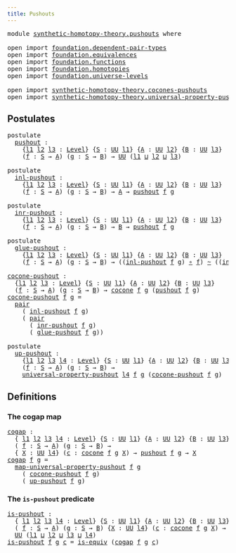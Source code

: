 ```yaml
---
title: Pushouts
---
```


<pre class="Agda"><a id="34" class="Keyword">module</a> <a id="41" href="synthetic-homotopy-theory.pushouts.html" class="Module">synthetic-homotopy-theory.pushouts</a> <a id="76" class="Keyword">where</a>

<a id="83" class="Keyword">open</a> <a id="88" class="Keyword">import</a> <a id="95" href="foundation.dependent-pair-types.html" class="Module">foundation.dependent-pair-types</a>
<a id="127" class="Keyword">open</a> <a id="132" class="Keyword">import</a> <a id="139" href="foundation.equivalences.html" class="Module">foundation.equivalences</a>
<a id="163" class="Keyword">open</a> <a id="168" class="Keyword">import</a> <a id="175" href="foundation.functions.html" class="Module">foundation.functions</a>
<a id="196" class="Keyword">open</a> <a id="201" class="Keyword">import</a> <a id="208" href="foundation.homotopies.html" class="Module">foundation.homotopies</a>
<a id="230" class="Keyword">open</a> <a id="235" class="Keyword">import</a> <a id="242" href="foundation.universe-levels.html" class="Module">foundation.universe-levels</a>

<a id="270" class="Keyword">open</a> <a id="275" class="Keyword">import</a> <a id="282" href="synthetic-homotopy-theory.cocones-pushouts.html" class="Module">synthetic-homotopy-theory.cocones-pushouts</a>
<a id="325" class="Keyword">open</a> <a id="330" class="Keyword">import</a> <a id="337" href="synthetic-homotopy-theory.universal-property-pushouts.html" class="Module">synthetic-homotopy-theory.universal-property-pushouts</a>
</pre>
## Postulates

<pre class="Agda"><a id="419" class="Keyword">postulate</a>
  <a id="pushout"></a><a id="431" href="synthetic-homotopy-theory.pushouts.html#431" class="Postulate">pushout</a> <a id="439" class="Symbol">:</a>
    <a id="445" class="Symbol">{</a><a id="446" href="synthetic-homotopy-theory.pushouts.html#446" class="Bound">l1</a> <a id="449" href="synthetic-homotopy-theory.pushouts.html#449" class="Bound">l2</a> <a id="452" href="synthetic-homotopy-theory.pushouts.html#452" class="Bound">l3</a> <a id="455" class="Symbol">:</a> <a id="457" href="Agda.Primitive.html#597" class="Postulate">Level</a><a id="462" class="Symbol">}</a> <a id="464" class="Symbol">{</a><a id="465" href="synthetic-homotopy-theory.pushouts.html#465" class="Bound">S</a> <a id="467" class="Symbol">:</a> <a id="469" href="foundation-core.universe-levels.html#235" class="Primitive">UU</a> <a id="472" href="synthetic-homotopy-theory.pushouts.html#446" class="Bound">l1</a><a id="474" class="Symbol">}</a> <a id="476" class="Symbol">{</a><a id="477" href="synthetic-homotopy-theory.pushouts.html#477" class="Bound">A</a> <a id="479" class="Symbol">:</a> <a id="481" href="foundation-core.universe-levels.html#235" class="Primitive">UU</a> <a id="484" href="synthetic-homotopy-theory.pushouts.html#449" class="Bound">l2</a><a id="486" class="Symbol">}</a> <a id="488" class="Symbol">{</a><a id="489" href="synthetic-homotopy-theory.pushouts.html#489" class="Bound">B</a> <a id="491" class="Symbol">:</a> <a id="493" href="foundation-core.universe-levels.html#235" class="Primitive">UU</a> <a id="496" href="synthetic-homotopy-theory.pushouts.html#452" class="Bound">l3</a><a id="498" class="Symbol">}</a>
    <a id="504" class="Symbol">(</a><a id="505" href="synthetic-homotopy-theory.pushouts.html#505" class="Bound">f</a> <a id="507" class="Symbol">:</a> <a id="509" href="synthetic-homotopy-theory.pushouts.html#465" class="Bound">S</a> <a id="511" class="Symbol">→</a> <a id="513" href="synthetic-homotopy-theory.pushouts.html#477" class="Bound">A</a><a id="514" class="Symbol">)</a> <a id="516" class="Symbol">(</a><a id="517" href="synthetic-homotopy-theory.pushouts.html#517" class="Bound">g</a> <a id="519" class="Symbol">:</a> <a id="521" href="synthetic-homotopy-theory.pushouts.html#465" class="Bound">S</a> <a id="523" class="Symbol">→</a> <a id="525" href="synthetic-homotopy-theory.pushouts.html#489" class="Bound">B</a><a id="526" class="Symbol">)</a> <a id="528" class="Symbol">→</a> <a id="530" href="foundation-core.universe-levels.html#235" class="Primitive">UU</a> <a id="533" class="Symbol">(</a><a id="534" href="synthetic-homotopy-theory.pushouts.html#446" class="Bound">l1</a> <a id="537" href="Agda.Primitive.html#810" class="Primitive Operator">⊔</a> <a id="539" href="synthetic-homotopy-theory.pushouts.html#449" class="Bound">l2</a> <a id="542" href="Agda.Primitive.html#810" class="Primitive Operator">⊔</a> <a id="544" href="synthetic-homotopy-theory.pushouts.html#452" class="Bound">l3</a><a id="546" class="Symbol">)</a>

<a id="549" class="Keyword">postulate</a>
  <a id="inl-pushout"></a><a id="561" href="synthetic-homotopy-theory.pushouts.html#561" class="Postulate">inl-pushout</a> <a id="573" class="Symbol">:</a>
    <a id="579" class="Symbol">{</a><a id="580" href="synthetic-homotopy-theory.pushouts.html#580" class="Bound">l1</a> <a id="583" href="synthetic-homotopy-theory.pushouts.html#583" class="Bound">l2</a> <a id="586" href="synthetic-homotopy-theory.pushouts.html#586" class="Bound">l3</a> <a id="589" class="Symbol">:</a> <a id="591" href="Agda.Primitive.html#597" class="Postulate">Level</a><a id="596" class="Symbol">}</a> <a id="598" class="Symbol">{</a><a id="599" href="synthetic-homotopy-theory.pushouts.html#599" class="Bound">S</a> <a id="601" class="Symbol">:</a> <a id="603" href="foundation-core.universe-levels.html#235" class="Primitive">UU</a> <a id="606" href="synthetic-homotopy-theory.pushouts.html#580" class="Bound">l1</a><a id="608" class="Symbol">}</a> <a id="610" class="Symbol">{</a><a id="611" href="synthetic-homotopy-theory.pushouts.html#611" class="Bound">A</a> <a id="613" class="Symbol">:</a> <a id="615" href="foundation-core.universe-levels.html#235" class="Primitive">UU</a> <a id="618" href="synthetic-homotopy-theory.pushouts.html#583" class="Bound">l2</a><a id="620" class="Symbol">}</a> <a id="622" class="Symbol">{</a><a id="623" href="synthetic-homotopy-theory.pushouts.html#623" class="Bound">B</a> <a id="625" class="Symbol">:</a> <a id="627" href="foundation-core.universe-levels.html#235" class="Primitive">UU</a> <a id="630" href="synthetic-homotopy-theory.pushouts.html#586" class="Bound">l3</a><a id="632" class="Symbol">}</a>
    <a id="638" class="Symbol">(</a><a id="639" href="synthetic-homotopy-theory.pushouts.html#639" class="Bound">f</a> <a id="641" class="Symbol">:</a> <a id="643" href="synthetic-homotopy-theory.pushouts.html#599" class="Bound">S</a> <a id="645" class="Symbol">→</a> <a id="647" href="synthetic-homotopy-theory.pushouts.html#611" class="Bound">A</a><a id="648" class="Symbol">)</a> <a id="650" class="Symbol">(</a><a id="651" href="synthetic-homotopy-theory.pushouts.html#651" class="Bound">g</a> <a id="653" class="Symbol">:</a> <a id="655" href="synthetic-homotopy-theory.pushouts.html#599" class="Bound">S</a> <a id="657" class="Symbol">→</a> <a id="659" href="synthetic-homotopy-theory.pushouts.html#623" class="Bound">B</a><a id="660" class="Symbol">)</a> <a id="662" class="Symbol">→</a> <a id="664" href="synthetic-homotopy-theory.pushouts.html#611" class="Bound">A</a> <a id="666" class="Symbol">→</a> <a id="668" href="synthetic-homotopy-theory.pushouts.html#431" class="Postulate">pushout</a> <a id="676" href="synthetic-homotopy-theory.pushouts.html#639" class="Bound">f</a> <a id="678" href="synthetic-homotopy-theory.pushouts.html#651" class="Bound">g</a>

<a id="681" class="Keyword">postulate</a>
  <a id="inr-pushout"></a><a id="693" href="synthetic-homotopy-theory.pushouts.html#693" class="Postulate">inr-pushout</a> <a id="705" class="Symbol">:</a>
    <a id="711" class="Symbol">{</a><a id="712" href="synthetic-homotopy-theory.pushouts.html#712" class="Bound">l1</a> <a id="715" href="synthetic-homotopy-theory.pushouts.html#715" class="Bound">l2</a> <a id="718" href="synthetic-homotopy-theory.pushouts.html#718" class="Bound">l3</a> <a id="721" class="Symbol">:</a> <a id="723" href="Agda.Primitive.html#597" class="Postulate">Level</a><a id="728" class="Symbol">}</a> <a id="730" class="Symbol">{</a><a id="731" href="synthetic-homotopy-theory.pushouts.html#731" class="Bound">S</a> <a id="733" class="Symbol">:</a> <a id="735" href="foundation-core.universe-levels.html#235" class="Primitive">UU</a> <a id="738" href="synthetic-homotopy-theory.pushouts.html#712" class="Bound">l1</a><a id="740" class="Symbol">}</a> <a id="742" class="Symbol">{</a><a id="743" href="synthetic-homotopy-theory.pushouts.html#743" class="Bound">A</a> <a id="745" class="Symbol">:</a> <a id="747" href="foundation-core.universe-levels.html#235" class="Primitive">UU</a> <a id="750" href="synthetic-homotopy-theory.pushouts.html#715" class="Bound">l2</a><a id="752" class="Symbol">}</a> <a id="754" class="Symbol">{</a><a id="755" href="synthetic-homotopy-theory.pushouts.html#755" class="Bound">B</a> <a id="757" class="Symbol">:</a> <a id="759" href="foundation-core.universe-levels.html#235" class="Primitive">UU</a> <a id="762" href="synthetic-homotopy-theory.pushouts.html#718" class="Bound">l3</a><a id="764" class="Symbol">}</a>
    <a id="770" class="Symbol">(</a><a id="771" href="synthetic-homotopy-theory.pushouts.html#771" class="Bound">f</a> <a id="773" class="Symbol">:</a> <a id="775" href="synthetic-homotopy-theory.pushouts.html#731" class="Bound">S</a> <a id="777" class="Symbol">→</a> <a id="779" href="synthetic-homotopy-theory.pushouts.html#743" class="Bound">A</a><a id="780" class="Symbol">)</a> <a id="782" class="Symbol">(</a><a id="783" href="synthetic-homotopy-theory.pushouts.html#783" class="Bound">g</a> <a id="785" class="Symbol">:</a> <a id="787" href="synthetic-homotopy-theory.pushouts.html#731" class="Bound">S</a> <a id="789" class="Symbol">→</a> <a id="791" href="synthetic-homotopy-theory.pushouts.html#755" class="Bound">B</a><a id="792" class="Symbol">)</a> <a id="794" class="Symbol">→</a> <a id="796" href="synthetic-homotopy-theory.pushouts.html#755" class="Bound">B</a> <a id="798" class="Symbol">→</a> <a id="800" href="synthetic-homotopy-theory.pushouts.html#431" class="Postulate">pushout</a> <a id="808" href="synthetic-homotopy-theory.pushouts.html#771" class="Bound">f</a> <a id="810" href="synthetic-homotopy-theory.pushouts.html#783" class="Bound">g</a>

<a id="813" class="Keyword">postulate</a>
  <a id="glue-pushout"></a><a id="825" href="synthetic-homotopy-theory.pushouts.html#825" class="Postulate">glue-pushout</a> <a id="838" class="Symbol">:</a>
    <a id="844" class="Symbol">{</a><a id="845" href="synthetic-homotopy-theory.pushouts.html#845" class="Bound">l1</a> <a id="848" href="synthetic-homotopy-theory.pushouts.html#848" class="Bound">l2</a> <a id="851" href="synthetic-homotopy-theory.pushouts.html#851" class="Bound">l3</a> <a id="854" class="Symbol">:</a> <a id="856" href="Agda.Primitive.html#597" class="Postulate">Level</a><a id="861" class="Symbol">}</a> <a id="863" class="Symbol">{</a><a id="864" href="synthetic-homotopy-theory.pushouts.html#864" class="Bound">S</a> <a id="866" class="Symbol">:</a> <a id="868" href="foundation-core.universe-levels.html#235" class="Primitive">UU</a> <a id="871" href="synthetic-homotopy-theory.pushouts.html#845" class="Bound">l1</a><a id="873" class="Symbol">}</a> <a id="875" class="Symbol">{</a><a id="876" href="synthetic-homotopy-theory.pushouts.html#876" class="Bound">A</a> <a id="878" class="Symbol">:</a> <a id="880" href="foundation-core.universe-levels.html#235" class="Primitive">UU</a> <a id="883" href="synthetic-homotopy-theory.pushouts.html#848" class="Bound">l2</a><a id="885" class="Symbol">}</a> <a id="887" class="Symbol">{</a><a id="888" href="synthetic-homotopy-theory.pushouts.html#888" class="Bound">B</a> <a id="890" class="Symbol">:</a> <a id="892" href="foundation-core.universe-levels.html#235" class="Primitive">UU</a> <a id="895" href="synthetic-homotopy-theory.pushouts.html#851" class="Bound">l3</a><a id="897" class="Symbol">}</a>
    <a id="903" class="Symbol">(</a><a id="904" href="synthetic-homotopy-theory.pushouts.html#904" class="Bound">f</a> <a id="906" class="Symbol">:</a> <a id="908" href="synthetic-homotopy-theory.pushouts.html#864" class="Bound">S</a> <a id="910" class="Symbol">→</a> <a id="912" href="synthetic-homotopy-theory.pushouts.html#876" class="Bound">A</a><a id="913" class="Symbol">)</a> <a id="915" class="Symbol">(</a><a id="916" href="synthetic-homotopy-theory.pushouts.html#916" class="Bound">g</a> <a id="918" class="Symbol">:</a> <a id="920" href="synthetic-homotopy-theory.pushouts.html#864" class="Bound">S</a> <a id="922" class="Symbol">→</a> <a id="924" href="synthetic-homotopy-theory.pushouts.html#888" class="Bound">B</a><a id="925" class="Symbol">)</a> <a id="927" class="Symbol">→</a> <a id="929" class="Symbol">((</a><a id="931" href="synthetic-homotopy-theory.pushouts.html#561" class="Postulate">inl-pushout</a> <a id="943" href="synthetic-homotopy-theory.pushouts.html#904" class="Bound">f</a> <a id="945" href="synthetic-homotopy-theory.pushouts.html#916" class="Bound">g</a><a id="946" class="Symbol">)</a> <a id="948" href="foundation-core.functions.html#420" class="Function Operator">∘</a> <a id="950" href="synthetic-homotopy-theory.pushouts.html#904" class="Bound">f</a><a id="951" class="Symbol">)</a> <a id="953" href="foundation-core.homotopies.html#1249" class="Function Operator">~</a> <a id="955" class="Symbol">((</a><a id="957" href="synthetic-homotopy-theory.pushouts.html#693" class="Postulate">inr-pushout</a> <a id="969" href="synthetic-homotopy-theory.pushouts.html#904" class="Bound">f</a> <a id="971" href="synthetic-homotopy-theory.pushouts.html#916" class="Bound">g</a><a id="972" class="Symbol">)</a> <a id="974" href="foundation-core.functions.html#420" class="Function Operator">∘</a> <a id="976" href="synthetic-homotopy-theory.pushouts.html#916" class="Bound">g</a><a id="977" class="Symbol">)</a>

<a id="cocone-pushout"></a><a id="980" href="synthetic-homotopy-theory.pushouts.html#980" class="Function">cocone-pushout</a> <a id="995" class="Symbol">:</a>
  <a id="999" class="Symbol">{</a><a id="1000" href="synthetic-homotopy-theory.pushouts.html#1000" class="Bound">l1</a> <a id="1003" href="synthetic-homotopy-theory.pushouts.html#1003" class="Bound">l2</a> <a id="1006" href="synthetic-homotopy-theory.pushouts.html#1006" class="Bound">l3</a> <a id="1009" class="Symbol">:</a> <a id="1011" href="Agda.Primitive.html#597" class="Postulate">Level</a><a id="1016" class="Symbol">}</a> <a id="1018" class="Symbol">{</a><a id="1019" href="synthetic-homotopy-theory.pushouts.html#1019" class="Bound">S</a> <a id="1021" class="Symbol">:</a> <a id="1023" href="foundation-core.universe-levels.html#235" class="Primitive">UU</a> <a id="1026" href="synthetic-homotopy-theory.pushouts.html#1000" class="Bound">l1</a><a id="1028" class="Symbol">}</a> <a id="1030" class="Symbol">{</a><a id="1031" href="synthetic-homotopy-theory.pushouts.html#1031" class="Bound">A</a> <a id="1033" class="Symbol">:</a> <a id="1035" href="foundation-core.universe-levels.html#235" class="Primitive">UU</a> <a id="1038" href="synthetic-homotopy-theory.pushouts.html#1003" class="Bound">l2</a><a id="1040" class="Symbol">}</a> <a id="1042" class="Symbol">{</a><a id="1043" href="synthetic-homotopy-theory.pushouts.html#1043" class="Bound">B</a> <a id="1045" class="Symbol">:</a> <a id="1047" href="foundation-core.universe-levels.html#235" class="Primitive">UU</a> <a id="1050" href="synthetic-homotopy-theory.pushouts.html#1006" class="Bound">l3</a><a id="1052" class="Symbol">}</a>
  <a id="1056" class="Symbol">(</a><a id="1057" href="synthetic-homotopy-theory.pushouts.html#1057" class="Bound">f</a> <a id="1059" class="Symbol">:</a> <a id="1061" href="synthetic-homotopy-theory.pushouts.html#1019" class="Bound">S</a> <a id="1063" class="Symbol">→</a> <a id="1065" href="synthetic-homotopy-theory.pushouts.html#1031" class="Bound">A</a><a id="1066" class="Symbol">)</a> <a id="1068" class="Symbol">(</a><a id="1069" href="synthetic-homotopy-theory.pushouts.html#1069" class="Bound">g</a> <a id="1071" class="Symbol">:</a> <a id="1073" href="synthetic-homotopy-theory.pushouts.html#1019" class="Bound">S</a> <a id="1075" class="Symbol">→</a> <a id="1077" href="synthetic-homotopy-theory.pushouts.html#1043" class="Bound">B</a><a id="1078" class="Symbol">)</a> <a id="1080" class="Symbol">→</a> <a id="1082" href="synthetic-homotopy-theory.cocones-pushouts.html#991" class="Function">cocone</a> <a id="1089" href="synthetic-homotopy-theory.pushouts.html#1057" class="Bound">f</a> <a id="1091" href="synthetic-homotopy-theory.pushouts.html#1069" class="Bound">g</a> <a id="1093" class="Symbol">(</a><a id="1094" href="synthetic-homotopy-theory.pushouts.html#431" class="Postulate">pushout</a> <a id="1102" href="synthetic-homotopy-theory.pushouts.html#1057" class="Bound">f</a> <a id="1104" href="synthetic-homotopy-theory.pushouts.html#1069" class="Bound">g</a><a id="1105" class="Symbol">)</a>
<a id="1107" href="synthetic-homotopy-theory.pushouts.html#980" class="Function">cocone-pushout</a> <a id="1122" href="synthetic-homotopy-theory.pushouts.html#1122" class="Bound">f</a> <a id="1124" href="synthetic-homotopy-theory.pushouts.html#1124" class="Bound">g</a> <a id="1126" class="Symbol">=</a>
  <a id="1130" href="foundation-core.dependent-pair-types.html#588" class="InductiveConstructor">pair</a>
    <a id="1139" class="Symbol">(</a> <a id="1141" href="synthetic-homotopy-theory.pushouts.html#561" class="Postulate">inl-pushout</a> <a id="1153" href="synthetic-homotopy-theory.pushouts.html#1122" class="Bound">f</a> <a id="1155" href="synthetic-homotopy-theory.pushouts.html#1124" class="Bound">g</a><a id="1156" class="Symbol">)</a>
    <a id="1162" class="Symbol">(</a> <a id="1164" href="foundation-core.dependent-pair-types.html#588" class="InductiveConstructor">pair</a>
      <a id="1175" class="Symbol">(</a> <a id="1177" href="synthetic-homotopy-theory.pushouts.html#693" class="Postulate">inr-pushout</a> <a id="1189" href="synthetic-homotopy-theory.pushouts.html#1122" class="Bound">f</a> <a id="1191" href="synthetic-homotopy-theory.pushouts.html#1124" class="Bound">g</a><a id="1192" class="Symbol">)</a>
      <a id="1200" class="Symbol">(</a> <a id="1202" href="synthetic-homotopy-theory.pushouts.html#825" class="Postulate">glue-pushout</a> <a id="1215" href="synthetic-homotopy-theory.pushouts.html#1122" class="Bound">f</a> <a id="1217" href="synthetic-homotopy-theory.pushouts.html#1124" class="Bound">g</a><a id="1218" class="Symbol">))</a>

<a id="1222" class="Keyword">postulate</a>
  <a id="up-pushout"></a><a id="1234" href="synthetic-homotopy-theory.pushouts.html#1234" class="Postulate">up-pushout</a> <a id="1245" class="Symbol">:</a>
    <a id="1251" class="Symbol">{</a><a id="1252" href="synthetic-homotopy-theory.pushouts.html#1252" class="Bound">l1</a> <a id="1255" href="synthetic-homotopy-theory.pushouts.html#1255" class="Bound">l2</a> <a id="1258" href="synthetic-homotopy-theory.pushouts.html#1258" class="Bound">l3</a> <a id="1261" href="synthetic-homotopy-theory.pushouts.html#1261" class="Bound">l4</a> <a id="1264" class="Symbol">:</a> <a id="1266" href="Agda.Primitive.html#597" class="Postulate">Level</a><a id="1271" class="Symbol">}</a> <a id="1273" class="Symbol">{</a><a id="1274" href="synthetic-homotopy-theory.pushouts.html#1274" class="Bound">S</a> <a id="1276" class="Symbol">:</a> <a id="1278" href="foundation-core.universe-levels.html#235" class="Primitive">UU</a> <a id="1281" href="synthetic-homotopy-theory.pushouts.html#1252" class="Bound">l1</a><a id="1283" class="Symbol">}</a> <a id="1285" class="Symbol">{</a><a id="1286" href="synthetic-homotopy-theory.pushouts.html#1286" class="Bound">A</a> <a id="1288" class="Symbol">:</a> <a id="1290" href="foundation-core.universe-levels.html#235" class="Primitive">UU</a> <a id="1293" href="synthetic-homotopy-theory.pushouts.html#1255" class="Bound">l2</a><a id="1295" class="Symbol">}</a> <a id="1297" class="Symbol">{</a><a id="1298" href="synthetic-homotopy-theory.pushouts.html#1298" class="Bound">B</a> <a id="1300" class="Symbol">:</a> <a id="1302" href="foundation-core.universe-levels.html#235" class="Primitive">UU</a> <a id="1305" href="synthetic-homotopy-theory.pushouts.html#1258" class="Bound">l3</a><a id="1307" class="Symbol">}</a>
    <a id="1313" class="Symbol">(</a><a id="1314" href="synthetic-homotopy-theory.pushouts.html#1314" class="Bound">f</a> <a id="1316" class="Symbol">:</a> <a id="1318" href="synthetic-homotopy-theory.pushouts.html#1274" class="Bound">S</a> <a id="1320" class="Symbol">→</a> <a id="1322" href="synthetic-homotopy-theory.pushouts.html#1286" class="Bound">A</a><a id="1323" class="Symbol">)</a> <a id="1325" class="Symbol">(</a><a id="1326" href="synthetic-homotopy-theory.pushouts.html#1326" class="Bound">g</a> <a id="1328" class="Symbol">:</a> <a id="1330" href="synthetic-homotopy-theory.pushouts.html#1274" class="Bound">S</a> <a id="1332" class="Symbol">→</a> <a id="1334" href="synthetic-homotopy-theory.pushouts.html#1298" class="Bound">B</a><a id="1335" class="Symbol">)</a> <a id="1337" class="Symbol">→</a>
    <a id="1343" href="synthetic-homotopy-theory.universal-property-pushouts.html#877" class="Function">universal-property-pushout</a> <a id="1370" href="synthetic-homotopy-theory.pushouts.html#1261" class="Bound">l4</a> <a id="1373" href="synthetic-homotopy-theory.pushouts.html#1314" class="Bound">f</a> <a id="1375" href="synthetic-homotopy-theory.pushouts.html#1326" class="Bound">g</a> <a id="1377" class="Symbol">(</a><a id="1378" href="synthetic-homotopy-theory.pushouts.html#980" class="Function">cocone-pushout</a> <a id="1393" href="synthetic-homotopy-theory.pushouts.html#1314" class="Bound">f</a> <a id="1395" href="synthetic-homotopy-theory.pushouts.html#1326" class="Bound">g</a><a id="1396" class="Symbol">)</a>
</pre>
## Definitions

### The cogap map

<pre class="Agda"><a id="cogap"></a><a id="1446" href="synthetic-homotopy-theory.pushouts.html#1446" class="Function">cogap</a> <a id="1452" class="Symbol">:</a>
  <a id="1456" class="Symbol">{</a> <a id="1458" href="synthetic-homotopy-theory.pushouts.html#1458" class="Bound">l1</a> <a id="1461" href="synthetic-homotopy-theory.pushouts.html#1461" class="Bound">l2</a> <a id="1464" href="synthetic-homotopy-theory.pushouts.html#1464" class="Bound">l3</a> <a id="1467" href="synthetic-homotopy-theory.pushouts.html#1467" class="Bound">l4</a> <a id="1470" class="Symbol">:</a> <a id="1472" href="Agda.Primitive.html#597" class="Postulate">Level</a><a id="1477" class="Symbol">}</a> <a id="1479" class="Symbol">{</a><a id="1480" href="synthetic-homotopy-theory.pushouts.html#1480" class="Bound">S</a> <a id="1482" class="Symbol">:</a> <a id="1484" href="foundation-core.universe-levels.html#235" class="Primitive">UU</a> <a id="1487" href="synthetic-homotopy-theory.pushouts.html#1458" class="Bound">l1</a><a id="1489" class="Symbol">}</a> <a id="1491" class="Symbol">{</a><a id="1492" href="synthetic-homotopy-theory.pushouts.html#1492" class="Bound">A</a> <a id="1494" class="Symbol">:</a> <a id="1496" href="foundation-core.universe-levels.html#235" class="Primitive">UU</a> <a id="1499" href="synthetic-homotopy-theory.pushouts.html#1461" class="Bound">l2</a><a id="1501" class="Symbol">}</a> <a id="1503" class="Symbol">{</a><a id="1504" href="synthetic-homotopy-theory.pushouts.html#1504" class="Bound">B</a> <a id="1506" class="Symbol">:</a> <a id="1508" href="foundation-core.universe-levels.html#235" class="Primitive">UU</a> <a id="1511" href="synthetic-homotopy-theory.pushouts.html#1464" class="Bound">l3</a><a id="1513" class="Symbol">}</a>
  <a id="1517" class="Symbol">(</a> <a id="1519" href="synthetic-homotopy-theory.pushouts.html#1519" class="Bound">f</a> <a id="1521" class="Symbol">:</a> <a id="1523" href="synthetic-homotopy-theory.pushouts.html#1480" class="Bound">S</a> <a id="1525" class="Symbol">→</a> <a id="1527" href="synthetic-homotopy-theory.pushouts.html#1492" class="Bound">A</a><a id="1528" class="Symbol">)</a> <a id="1530" class="Symbol">(</a><a id="1531" href="synthetic-homotopy-theory.pushouts.html#1531" class="Bound">g</a> <a id="1533" class="Symbol">:</a> <a id="1535" href="synthetic-homotopy-theory.pushouts.html#1480" class="Bound">S</a> <a id="1537" class="Symbol">→</a> <a id="1539" href="synthetic-homotopy-theory.pushouts.html#1504" class="Bound">B</a><a id="1540" class="Symbol">)</a> <a id="1542" class="Symbol">→</a>
  <a id="1546" class="Symbol">{</a> <a id="1548" href="synthetic-homotopy-theory.pushouts.html#1548" class="Bound">X</a> <a id="1550" class="Symbol">:</a> <a id="1552" href="foundation-core.universe-levels.html#235" class="Primitive">UU</a> <a id="1555" href="synthetic-homotopy-theory.pushouts.html#1467" class="Bound">l4</a><a id="1557" class="Symbol">}</a> <a id="1559" class="Symbol">(</a><a id="1560" href="synthetic-homotopy-theory.pushouts.html#1560" class="Bound">c</a> <a id="1562" class="Symbol">:</a> <a id="1564" href="synthetic-homotopy-theory.cocones-pushouts.html#991" class="Function">cocone</a> <a id="1571" href="synthetic-homotopy-theory.pushouts.html#1519" class="Bound">f</a> <a id="1573" href="synthetic-homotopy-theory.pushouts.html#1531" class="Bound">g</a> <a id="1575" href="synthetic-homotopy-theory.pushouts.html#1548" class="Bound">X</a><a id="1576" class="Symbol">)</a> <a id="1578" class="Symbol">→</a> <a id="1580" href="synthetic-homotopy-theory.pushouts.html#431" class="Postulate">pushout</a> <a id="1588" href="synthetic-homotopy-theory.pushouts.html#1519" class="Bound">f</a> <a id="1590" href="synthetic-homotopy-theory.pushouts.html#1531" class="Bound">g</a> <a id="1592" class="Symbol">→</a> <a id="1594" href="synthetic-homotopy-theory.pushouts.html#1548" class="Bound">X</a>
<a id="1596" href="synthetic-homotopy-theory.pushouts.html#1446" class="Function">cogap</a> <a id="1602" href="synthetic-homotopy-theory.pushouts.html#1602" class="Bound">f</a> <a id="1604" href="synthetic-homotopy-theory.pushouts.html#1604" class="Bound">g</a> <a id="1606" class="Symbol">=</a>
  <a id="1610" href="synthetic-homotopy-theory.universal-property-pushouts.html#1366" class="Function">map-universal-property-pushout</a> <a id="1641" href="synthetic-homotopy-theory.pushouts.html#1602" class="Bound">f</a> <a id="1643" href="synthetic-homotopy-theory.pushouts.html#1604" class="Bound">g</a>
    <a id="1649" class="Symbol">(</a> <a id="1651" href="synthetic-homotopy-theory.pushouts.html#980" class="Function">cocone-pushout</a> <a id="1666" href="synthetic-homotopy-theory.pushouts.html#1602" class="Bound">f</a> <a id="1668" href="synthetic-homotopy-theory.pushouts.html#1604" class="Bound">g</a><a id="1669" class="Symbol">)</a>
    <a id="1675" class="Symbol">(</a> <a id="1677" href="synthetic-homotopy-theory.pushouts.html#1234" class="Postulate">up-pushout</a> <a id="1688" href="synthetic-homotopy-theory.pushouts.html#1602" class="Bound">f</a> <a id="1690" href="synthetic-homotopy-theory.pushouts.html#1604" class="Bound">g</a><a id="1691" class="Symbol">)</a>
</pre>
### The `is-pushout` predicate

<pre class="Agda"><a id="is-pushout"></a><a id="1738" href="synthetic-homotopy-theory.pushouts.html#1738" class="Function">is-pushout</a> <a id="1749" class="Symbol">:</a>
  <a id="1753" class="Symbol">{</a> <a id="1755" href="synthetic-homotopy-theory.pushouts.html#1755" class="Bound">l1</a> <a id="1758" href="synthetic-homotopy-theory.pushouts.html#1758" class="Bound">l2</a> <a id="1761" href="synthetic-homotopy-theory.pushouts.html#1761" class="Bound">l3</a> <a id="1764" href="synthetic-homotopy-theory.pushouts.html#1764" class="Bound">l4</a> <a id="1767" class="Symbol">:</a> <a id="1769" href="Agda.Primitive.html#597" class="Postulate">Level</a><a id="1774" class="Symbol">}</a> <a id="1776" class="Symbol">{</a><a id="1777" href="synthetic-homotopy-theory.pushouts.html#1777" class="Bound">S</a> <a id="1779" class="Symbol">:</a> <a id="1781" href="foundation-core.universe-levels.html#235" class="Primitive">UU</a> <a id="1784" href="synthetic-homotopy-theory.pushouts.html#1755" class="Bound">l1</a><a id="1786" class="Symbol">}</a> <a id="1788" class="Symbol">{</a><a id="1789" href="synthetic-homotopy-theory.pushouts.html#1789" class="Bound">A</a> <a id="1791" class="Symbol">:</a> <a id="1793" href="foundation-core.universe-levels.html#235" class="Primitive">UU</a> <a id="1796" href="synthetic-homotopy-theory.pushouts.html#1758" class="Bound">l2</a><a id="1798" class="Symbol">}</a> <a id="1800" class="Symbol">{</a><a id="1801" href="synthetic-homotopy-theory.pushouts.html#1801" class="Bound">B</a> <a id="1803" class="Symbol">:</a> <a id="1805" href="foundation-core.universe-levels.html#235" class="Primitive">UU</a> <a id="1808" href="synthetic-homotopy-theory.pushouts.html#1761" class="Bound">l3</a><a id="1810" class="Symbol">}</a>
  <a id="1814" class="Symbol">(</a> <a id="1816" href="synthetic-homotopy-theory.pushouts.html#1816" class="Bound">f</a> <a id="1818" class="Symbol">:</a> <a id="1820" href="synthetic-homotopy-theory.pushouts.html#1777" class="Bound">S</a> <a id="1822" class="Symbol">→</a> <a id="1824" href="synthetic-homotopy-theory.pushouts.html#1789" class="Bound">A</a><a id="1825" class="Symbol">)</a> <a id="1827" class="Symbol">(</a><a id="1828" href="synthetic-homotopy-theory.pushouts.html#1828" class="Bound">g</a> <a id="1830" class="Symbol">:</a> <a id="1832" href="synthetic-homotopy-theory.pushouts.html#1777" class="Bound">S</a> <a id="1834" class="Symbol">→</a> <a id="1836" href="synthetic-homotopy-theory.pushouts.html#1801" class="Bound">B</a><a id="1837" class="Symbol">)</a> <a id="1839" class="Symbol">{</a><a id="1840" href="synthetic-homotopy-theory.pushouts.html#1840" class="Bound">X</a> <a id="1842" class="Symbol">:</a> <a id="1844" href="foundation-core.universe-levels.html#235" class="Primitive">UU</a> <a id="1847" href="synthetic-homotopy-theory.pushouts.html#1764" class="Bound">l4</a><a id="1849" class="Symbol">}</a> <a id="1851" class="Symbol">(</a><a id="1852" href="synthetic-homotopy-theory.pushouts.html#1852" class="Bound">c</a> <a id="1854" class="Symbol">:</a> <a id="1856" href="synthetic-homotopy-theory.cocones-pushouts.html#991" class="Function">cocone</a> <a id="1863" href="synthetic-homotopy-theory.pushouts.html#1816" class="Bound">f</a> <a id="1865" href="synthetic-homotopy-theory.pushouts.html#1828" class="Bound">g</a> <a id="1867" href="synthetic-homotopy-theory.pushouts.html#1840" class="Bound">X</a><a id="1868" class="Symbol">)</a> <a id="1870" class="Symbol">→</a>
  <a id="1874" href="foundation-core.universe-levels.html#235" class="Primitive">UU</a> <a id="1877" class="Symbol">(</a><a id="1878" href="synthetic-homotopy-theory.pushouts.html#1755" class="Bound">l1</a> <a id="1881" href="Agda.Primitive.html#810" class="Primitive Operator">⊔</a> <a id="1883" href="synthetic-homotopy-theory.pushouts.html#1758" class="Bound">l2</a> <a id="1886" href="Agda.Primitive.html#810" class="Primitive Operator">⊔</a> <a id="1888" href="synthetic-homotopy-theory.pushouts.html#1761" class="Bound">l3</a> <a id="1891" href="Agda.Primitive.html#810" class="Primitive Operator">⊔</a> <a id="1893" href="synthetic-homotopy-theory.pushouts.html#1764" class="Bound">l4</a><a id="1895" class="Symbol">)</a>
<a id="1897" href="synthetic-homotopy-theory.pushouts.html#1738" class="Function">is-pushout</a> <a id="1908" href="synthetic-homotopy-theory.pushouts.html#1908" class="Bound">f</a> <a id="1910" href="synthetic-homotopy-theory.pushouts.html#1910" class="Bound">g</a> <a id="1912" href="synthetic-homotopy-theory.pushouts.html#1912" class="Bound">c</a> <a id="1914" class="Symbol">=</a> <a id="1916" href="foundation-core.equivalences.html#1556" class="Function">is-equiv</a> <a id="1925" class="Symbol">(</a><a id="1926" href="synthetic-homotopy-theory.pushouts.html#1446" class="Function">cogap</a> <a id="1932" href="synthetic-homotopy-theory.pushouts.html#1908" class="Bound">f</a> <a id="1934" href="synthetic-homotopy-theory.pushouts.html#1910" class="Bound">g</a> <a id="1936" href="synthetic-homotopy-theory.pushouts.html#1912" class="Bound">c</a><a id="1937" class="Symbol">)</a>
</pre>